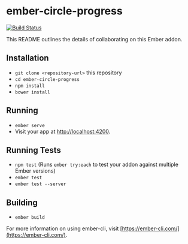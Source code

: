 # ember-circle-progress

[![Build Status](https://travis-ci.org/hugoruscitti/ember-circle-progress.svg?branch=master)](https://travis-ci.org/hugoruscitti/ember-circle-progress)

This README outlines the details of collaborating on this Ember addon.

## Installation

* `git clone <repository-url>` this repository
* `cd ember-circle-progress`
* `npm install`
* `bower install`

## Running

* `ember serve`
* Visit your app at [http://localhost:4200](http://localhost:4200).

## Running Tests

* `npm test` (Runs `ember try:each` to test your addon against multiple Ember versions)
* `ember test`
* `ember test --server`

## Building

* `ember build`

For more information on using ember-cli, visit [https://ember-cli.com/](https://ember-cli.com/).
